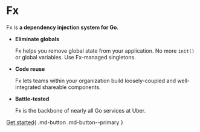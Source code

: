 # Fx

Fx is **a dependency injection system for Go**.

<div class="grid cards" markdown>

- **Eliminate globals**

    Fx helps you remove global state from your application.
    No more `init()` or global variables.
    Use Fx-managed singletons.

- **Code reuse**

    Fx lets teams within your organization build loosely-coupled
    and well-integrated shareable components.

- **Battle-tested**

    Fx is the backbone of nearly all Go services at Uber.

</div>

[Get started](get-started/index.md){ .md-button .md-button--primary }
